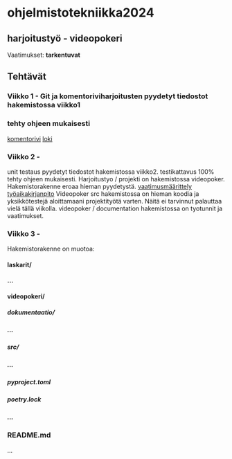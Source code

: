 # ohjelmistotekniikka2024
## harjoitustyö - videopokeri
Vaatimukset: **tarkentuvat**


## Tehtävät
### Viikko 1 - Git ja komentoriviharjoitusten pyydetyt tiedostot hakemistossa viikko1
### tehty ohjeen mukaisesti
[komentorivi](https://github.com/nuuttikuosa/ohjelmistotekniikka2024/blob/main/laskarit/viikko1/komentorivi.txt)
[loki](https://github.com/nuuttikuosa/ohjelmistotekniikka2024/blob/main/laskarit/viikko1/gitlog.txt)

### Viikko 2 - 
unit testaus pyydetyt tiedostot hakemistossa viikko2. testikattavus 100%
 tehty ohjeen mukaisesti. Harjoitustyo / projekti on hakemistossa videopoker. Hakemistorakenne eroaa hieman pyydetystä. 
[vaatimusmäärittely](https://github.com/nuuttikuosa/ohjelmistotekniikka2024/blob/main/videopoker/documentation/requirements.md)
[työaikakirjanpito](https://github.com/nuuttikuosa/ohjelmistotekniikka2024/blob/main/videopoker/documentation/working_hours.md)
Videopoker src hakemistossa on hieman koodia ja yksikkötestejä aloittamaani projektityötä varten. Näitä ei tarvinnut palauttaa vielä tällä viikolla.
videopoker / documentation hakemistossa on tyotunnit ja vaatimukset.

### Viikko 3 -
Hakemistorakenne on muotoa:
#### laskarit/
####  ...
#### videopokeri/
##### dokumentaatio/
##### ...
##### src/
##### ...
##### pyproject.toml
##### poetry.lock
##### ...
### README.md
...
